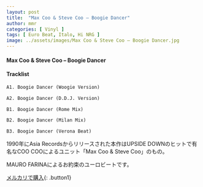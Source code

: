 ```yaml
---
layout: post
title:  "Max Coo & Steve Coo – Boogie Dancer"
author: mmr
categories: [ Vinyl ]
tags: [ Euro Beat, Italo, Hi NRG ]
image: ../assets/images/Max Coo & Steve Coo – Boogie Dancer.jpg
---
```


#### Max Coo & Steve Coo – Boogie Dancer

#### Tracklist
```md
A1. Boogie Dancer (Woogie Version)

A2. Boogie Dancer (D.D.J. Version)

B1. Boogie Dancer (Rome Mix)

B2. Boogie Dancer (Milan Mix)

B3. Boogie Dancer (Verona Beat)
```

1990年にAsia Recordsからリリースされた本作はUPSIDE DOWNのヒットで有名なCOO COOによるユニット「Max Coo & Steve Coo」のもの。

MAURO FARINAによるお約束のユーロビートです。


[メルカリで購入](https://jp.mercari.com/item/m15855209847){: .button1}


